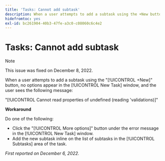 ```yaml
---
title: 'Tasks: Cannot add subtask'
description: When a user attempts to add a subtask using the +New button, no options appear in the New Task window, and the user sees an error message.
hidefromtoc: yes
exl-id: bc261904-40b3-47fe-a3c0-c08060c6c4e2
---
```

# Tasks: Cannot add subtask

>[!NOTE]
>
>This issue was fixed on December 8, 2022.

When a user attempts to add a subtask using the "[!UICONTROL +New]" button, no options appear in the [!UICONTROL New Task] window, and the user sees the following message:

"[!UICONTROL Cannot read properties of undefined (reading 'validations)]"

**Workaround**

Do one of the following:

* Click the "[!UICONTROL More options]" button under the error message in the [!UICONTROL New Task] window.
* Add the new subtask inline on the list of subtasks in the [!UICONTROL Subtasks] area of the task.

_First reported on December 6, 2022._
